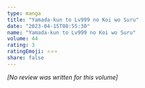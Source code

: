 ```yaml
---
type: manga
title: "Yamada-kun to Lv999 no Koi wo Suru"
date: "2023-04-15T08:55:30"
name: "Yamada-kun to Lv999 no Koi wo Suru"
volume: 44
rating: 3
ratingEmoji: ⭐️⭐️⭐️
share: false
---
```


*[No review was written for this volume]*
